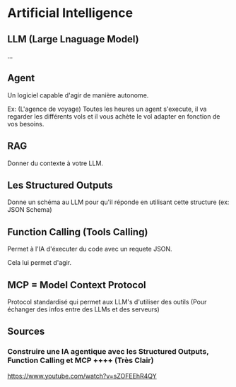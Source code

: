 # Artificial Intelligence

## LLM (Large Lnaguage Model)

...

## Agent

Un logiciel capable d'agir de manière autonome.

Ex: (L'agence de voyage) Toutes les heures un agent s'execute, il va regarder les différents vols et il vous achète le vol adapter en fonction de vos besoins.


## RAG

Donner du contexte à votre LLM.


## Les Structured Outputs

Donne un schéma au LLM pour qu'il réponde en utilisant cette structure (ex: JSON Schema)


## Function Calling (Tools Calling)

Permet à l'IA d'éxecuter du code avec un requete JSON.

Cela lui permet d'agir.


## MCP = Model Context Protocol

Protocol standardisé qui permet aux LLM's d'utiliser des outils (Pour échanger des infos entre des LLMs et des serveurs)



## Sources


### Construire une IA agentique avec les Structured Outputs, Function Calling et MCP ++++ (Très Clair)


https://www.youtube.com/watch?v=sZOFEEhR4QY
